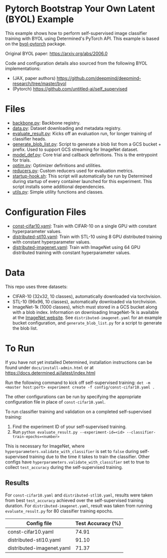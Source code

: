 # Pytorch Bootstrap Your Own Latent (BYOL) Example

This example shows how to perform self-supervised image classifier training with BYOL using
Determined's PyTorch API.  This example is based on the [byol-pytorch](https://github.com/lucidrains/byol-pytorch/tree/master/byol_pytorch) package.

Original BYOL paper: https://arxiv.org/abs/2006.0

Code and configuration details also sourced from the following BYOL implementations:
  - (JAX, paper authors) https://github.com/deepmind/deepmind-research/tree/master/byol
  - (Pytorch) https://github.com/untitled-ai/self_supervised

# Files
* [backbone.py](backbone.py): Backbone registry.
* [data.py](data.py): Dataset downloading and metadata registry.
* [evaluate_result.py](evaluate_result.py): Kicks off an evaluation run, for longer training of classifier heads.
* [generate_blob_list.py](generate_blob_list.py): Script to generate a blob list from a GCS bucket + prefix.  Used to support GCS streaming for ImageNet dataset.
* [model_def.py](model_def.py): Core trial and callback definitions.  This is the entrypoint for trials.
* [optim.py](optim.py): Optimizer definitions and utilities.
* [reducers.py](reducers.py): Custom reducers used for evaluation metrics.
* [startup-hook.sh](startup-hook.sh): This script will automatically be run by Determined during startup of every container launched for this experiment.  This script installs some additional dependencies.
* [utils.py](utils.py): Simple utility functions and classes.

# Configuration Files
* [const-cifar10.yaml](const-cifar10.yaml): Train with CIFAR-10 on a single GPU with constant hyperparameter values.
* [distributed-stl10.yaml](distributed-stl10.yaml): Train with STL-10 using 8 GPU distributed training with constant hyperparameter values.
* [distributed-imagenet.yaml](distributed-imagenet.yaml): Train with ImageNet using 64 GPU distributed training with constant hyperparameter values.

# Data
This repo uses three datasets:
- CIFAR-10 (32x32, 10 classes), automatically downloaded via torchvision.
- STL-10 (96x96, 10 classes), automatically downloaded via torchvision.
- ImageNet-1k (1000 classes), which must stored in a GCS bucket along with a blob index.  Information on downloading ImageNet-1k is available at the [ImageNet website](https://image-net.org/download.php).  See `distributed-imagenet.yaml` for an example bucket configuration, and `generate_blob_list.py` for a script to generate the blob list.

# To Run
If you have not yet installed Determined, installation instructions can be found under `docs/install-admin.html` or at https://docs.determined.ai/latest/index.html

Run the following command to kick off self-supervised training: `det -m <master host:port> experiment create -f config/const-cifar10.yaml .`

The other configurations can be run by specifying the appropriate configuration file in place of `const-cifar10.yaml`.


To run classifier training and validation on a completed self-supervised training:

1. Find the experiment ID of your self-supervised training.
2. Run `python evaluate_result.py --experiment-id=<id> --classifier-train-epochs=<number>`

This is necessary for ImageNet, where `hyperparameters.validate_with_classifier` is set to `false` during self-supervised training due to the time it takes to train the classifier.  Other configs have `hyperparameters.validate_with_classifier` set to true to collect `test_accuracy` during the self-supervised training.


## Results

For `const-cifar10.yaml` and `distributed-stl10.yaml`, results were taken from best `test_accuracy` achieved over the self-supervised training duration.  For `distributed-imagenet.yaml`, result was taken from running `evaluate_result.py` for 80 classifier training epochs.

| Config file | Test Accuracy (%) |
| ----------- | ------------- |
| const-cifar10.yaml | 74.91 |
| distributed-stl10.yaml | 91.10 |
| distributed-imagenet.yaml | 71.37 |